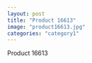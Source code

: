 ```yaml
---
layout: post
title: "Product 16613"
image: "product16613.jpg"
categories: "category1"
---
```

Product 16613
